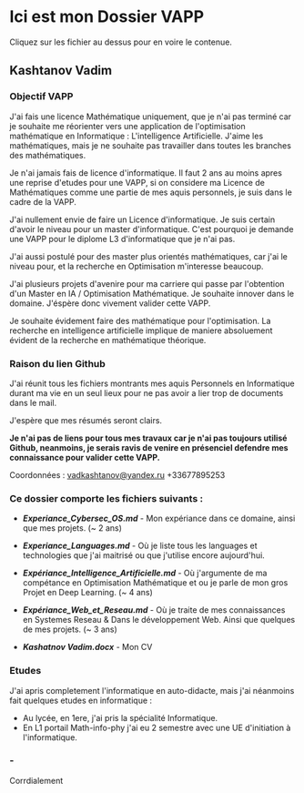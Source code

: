 # Ici est mon Dossier VAPP #

Cliquez sur les fichier au dessus pour en voire le contenue.

## Kashtanov Vadim ##

### Objectif VAPP ###

J'ai fais une licence Mathématique uniquement, que je n'ai pas terminé car je souhaite me réorienter vers une application de l'optimisation mathématique en Informatique : L'intelligence Artificielle. J'aime les mathématiques, mais je ne souhaite pas travailler dans toutes les branches des mathématiques.

Je n'ai jamais fais de licence d'informatique. Il faut 2 ans au moins apres une reprise d'etudes pour une VAPP, si on considere ma Licence de Mathématiques comme une partie de mes aquis personnels, je suis dans le cadre de la VAPP.

J'ai nullement envie de faire un Licence d'informatique. Je suis certain d'avoir le niveau pour un master d'informatique. C'est pourquoi je demande une VAPP pour le diplome L3 d'informatique que je n'ai pas.

J'ai aussi postulé pour des master plus orientés mathématiques, car j'ai le niveau pour, et la recherche en Optimisation m'interesse beaucoup.

J'ai plusieurs projets d'avenire pour ma carriere qui passe par l'obtention d'un Master en IA / Optimisation Mathématique. Je souhaite innover dans le domaine. J'éspère donc vivement valider cette VAPP.

Je souhaite évidement faire des mathématique pour l'optimisation. La recherche en intelligence artificielle implique de maniere absoluement évident de la recherche en mathématique théorique.

### Raison du lien Github ###

J'ai réunit tous les fichiers montrants mes aquis Personnels en Informatique durant ma vie en un seul lieux pour ne pas avoir a lier trop de documents dans le mail.

J'espère que mes résumés seront clairs.

**Je n'ai pas de liens pour tous mes travaux car je n'ai pas toujours utilisé Github, neanmoins, je serais ravis de venire en présenciel defendre mes connaissance pour valider cette VAPP.**

Coordonnées : vadkashtanov@yandex.ru  +33677895253

### Ce dossier comporte les fichiers suivants : ###

* ***Experiance_Cybersec_OS.md*** - Mon expériance dans ce domaine, ainsi que mes projets. (~ 2 ans)

* ***Experiance_Languages.md*** - Où je liste tous les languages et technologies que j'ai maitrisé ou que j'utilise encore aujourd'hui.

* ***Expériance_Intelligence_Artificielle.md*** - Où j'argumente de ma compétance en Optimisation Mathématique et ou je parle de mon gros Projet en Deep Learning. (~ 4 ans)

* ***Expériance_Web_et_Reseau.md*** - Où je traite de mes connaissances en Systemes Reseau & Dans le développement Web. Ainsi que quelques de mes projets. (~ 3 ans)

*  ***Kashatnov Vadim.docx*** - Mon CV

### Etudes ###

J'ai apris completement l'informatique en auto-didacte, mais j'ai néanmoins fait quelques etudes en informatique :
* Au lycée, en 1ere, j'ai pris la spécialité Informatique.
* En L1 portail Math-info-phy j'ai eu 2 semestre avec une UE d'initiation à l'informatique.

### - ###

Corrdialement

